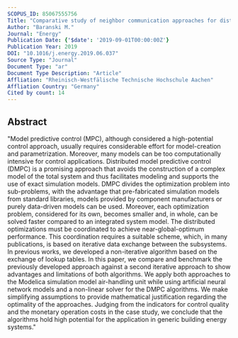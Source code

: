 ```yaml
---
SCOPUS_ID: 85067555756
Title: "Comparative study of neighbor communication approaches for distributed model predictive control in building energy systems"
Author: "Baranski M."
Journal: "Energy"
Publication Date: {'$date': '2019-09-01T00:00:00Z'}
Publication Year: 2019
DOI: "10.1016/j.energy.2019.06.037"
Source Type: "Journal"
Document Type: "ar"
Document Type Description: "Article"
Affliation: "Rheinisch-Westfälische Technische Hochschule Aachen"
Affliation Country: "Germany"
Cited by count: 14
---
```


## Abstract
"Model predictive control (MPC), although considered a high-potential control approach, usually requires considerable effort for model-creation and parametrization. Moreover, many models can be too computationally intensive for control applications. Distributed model predictive control (DMPC) is a promising approach that avoids the construction of a complex model of the total system and thus facilitates modeling and supports the use of exact simulation models. DMPC divides the optimization problem into sub-problems, with the advantage that pre-fabricated simulation models from standard libraries, models provided by component manufacturers or purely data-driven models can be used. Moreover, each optimization problem, considered for its own, becomes smaller and, in whole, can be solved faster compared to an integrated system model. The distributed optimizations must be coordinated to achieve near-global-optimum performance. This coordination requires a suitable scheme, which, in many publications, is based on iterative data exchange between the subsystems. In previous works, we developed a non-iterative algorithm based on the exchange of lookup tables. In this paper, we compare and benchmark the previously developed approach against a second iterative approach to show advantages and limitations of both algorithms. We apply both approaches to the Modelica simulation model air-handling unit while using artificial neural network models and a non-linear solver for the DMPC algorithms. We make simplifying assumptions to provide mathematical justification regarding the optimality of the approaches. Judging from the indicators for control quality and the monetary operation costs in the case study, we conclude that the algorithms hold high potential for the application in generic building energy systems."
